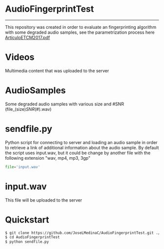 # AudioFingerprintTest
-------------------------------
This repository was created in order to evaluate an fingerprinting algorithm with some degraded audio samples, see the parametrization process here [ArtículoETCM2017.pdf](https://github.com/JoseLMedinaC/AudioFingerprintTest/blob/master/Art%C3%ADculoETCM2017.pdf)
# Videos
Multimedia content that was uploaded to the server
# AudioSamples
Some degraded audio samples with various size and #SNR (file_(size)_SNR_(#).wav)  
# sendfile.py
Python script for connecting to server and loading an audio sample in order to retrieve a link of additional information about the audio sample.
By default the script uses input.wav, but it could be change by another file with the following extension "wav, mp4, mp3, 3gp"
```python
file='input.wav'	
```
# input.wav
This file will be uploaded to the server 
# Quickstart
```bash
$ git clone https://github.com/JoseLMedinaC/AudioFingerprintTest.git ./AudioFingerprintTest
$ cd AudioFingerprintTest
$ python sendfile.py
```

